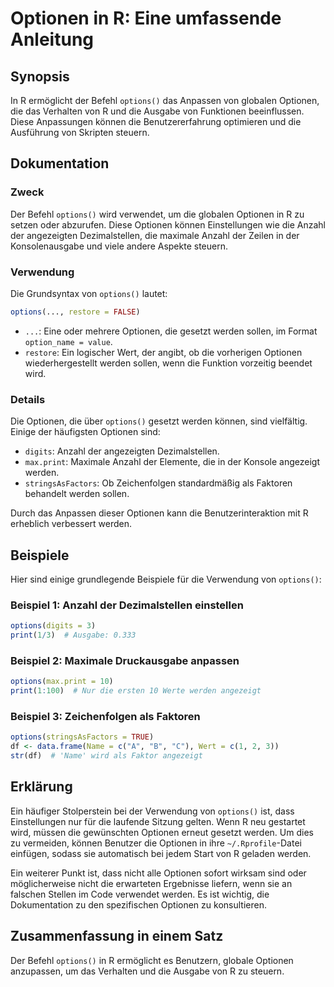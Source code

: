 <!--
Meta Description: # Optionen in R: Eine umfassende Anleitung ## Synopsis In R ermöglicht der Befehl `options()` das Anpassen von globalen Optionen, die das Verhalten vo...
Meta Keywords: die, optionen, der, options, werden
-->

# Optionen in R: Eine umfassende Anleitung

## Synopsis
In R ermöglicht der Befehl `options()` das Anpassen von globalen Optionen, die das Verhalten von R und die Ausgabe von Funktionen beeinflussen. Diese Anpassungen können die Benutzererfahrung optimieren und die Ausführung von Skripten steuern.

## Dokumentation
### Zweck
Der Befehl `options()` wird verwendet, um die globalen Optionen in R zu setzen oder abzurufen. Diese Optionen können Einstellungen wie die Anzahl der angezeigten Dezimalstellen, die maximale Anzahl der Zeilen in der Konsolenausgabe und viele andere Aspekte steuern.

### Verwendung
Die Grundsyntax von `options()` lautet:

```R
options(..., restore = FALSE)
```

- `...`: Eine oder mehrere Optionen, die gesetzt werden sollen, im Format `option_name = value`.
- `restore`: Ein logischer Wert, der angibt, ob die vorherigen Optionen wiederhergestellt werden sollen, wenn die Funktion vorzeitig beendet wird.

### Details
Die Optionen, die über `options()` gesetzt werden können, sind vielfältig. Einige der häufigsten Optionen sind:

- `digits`: Anzahl der angezeigten Dezimalstellen.
- `max.print`: Maximale Anzahl der Elemente, die in der Konsole angezeigt werden.
- `stringsAsFactors`: Ob Zeichenfolgen standardmäßig als Faktoren behandelt werden sollen.

Durch das Anpassen dieser Optionen kann die Benutzerinteraktion mit R erheblich verbessert werden.

## Beispiele
Hier sind einige grundlegende Beispiele für die Verwendung von `options()`:

### Beispiel 1: Anzahl der Dezimalstellen einstellen
```R
options(digits = 3)
print(1/3)  # Ausgabe: 0.333
```

### Beispiel 2: Maximale Druckausgabe anpassen
```R
options(max.print = 10)
print(1:100)  # Nur die ersten 10 Werte werden angezeigt
```

### Beispiel 3: Zeichenfolgen als Faktoren
```R
options(stringsAsFactors = TRUE)
df <- data.frame(Name = c("A", "B", "C"), Wert = c(1, 2, 3))
str(df)  # 'Name' wird als Faktor angezeigt
```

## Erklärung
Ein häufiger Stolperstein bei der Verwendung von `options()` ist, dass Einstellungen nur für die laufende Sitzung gelten. Wenn R neu gestartet wird, müssen die gewünschten Optionen erneut gesetzt werden. Um dies zu vermeiden, können Benutzer die Optionen in ihre `~/.Rprofile`-Datei einfügen, sodass sie automatisch bei jedem Start von R geladen werden.

Ein weiterer Punkt ist, dass nicht alle Optionen sofort wirksam sind oder möglicherweise nicht die erwarteten Ergebnisse liefern, wenn sie an falschen Stellen im Code verwendet werden. Es ist wichtig, die Dokumentation zu den spezifischen Optionen zu konsultieren.

## Zusammenfassung in einem Satz
Der Befehl `options()` in R ermöglicht es Benutzern, globale Optionen anzupassen, um das Verhalten und die Ausgabe von R zu steuern.